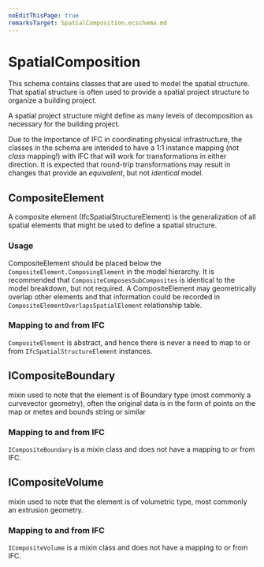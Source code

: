 ```yaml
---
noEditThisPage: true
remarksTarget: SpatialComposition.ecschema.md
---
```


# SpatialComposition

This schema contains classes that are used to model the spatial structure. That spatial structure is often used to provide a spatial project structure to organize a building project.

A spatial project structure might define as many levels of decomposition as necessary for the building project. 


Due to the importance of IFC in coordinating physical infrastructure, the classes in the schema are intended to have a 1:1 instance mapping (not *class* mapping!) with IFC that will work for transformations in either direction.  It is expected that round-trip transformations may result in changes that provide an *equivalent*, but not *identical* model.

## CompositeElement

A composite element (IfcSpatialStructureElement) is the generalization of all spatial elements that might be used to define a spatial structure. 

### Usage

CompositeElement should be placed below the `CompositeElement.ComposingElement` in the model hierarchy. It is recommended that `CompositeComposesSubComposites` is identical to the model breakdown, but not required.
A CompositeElement may geometrically overlap other elements and that information could be recorded in `CompositeElementOverlapsSpatialElement` relationship table.

### Mapping to and from IFC

`CompositeElement` is abstract, and hence there is never a need to map to or from `IfcSpatialStructureElement` instances.

## ICompositeBoundary

mixin used to note that the element is of Boundary type (most commonly a curvevector geometry), often the original data is 
in the form of points on the map or metes and bounds string or similar

### Mapping to and from IFC

`ICompositeBoundary` is a mixin class and does not have a mapping to or from IFC.

## ICompositeVolume
mixin used to note that the element is of volumetric type, most commonly an extrusion geometry.


### Mapping to and from IFC

`ICompositeVolume` is a mixin class and does not have a mapping to or from IFC.

